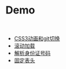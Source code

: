 # Demo
 
* [CSS3动画和git切换](https://do-doing.github.io/practice/gifSwitch/demo.html)
* [滚动加载](https://do-doing.github.io/practice/scrollLoad/demo.html)
* [解析身份证号码](https://do-doing.github.io/practice/IDcard/IDcard.HTML)
* [固定表头](https://do-doing.github.io/practice/FixedTable/demo.HTML)
